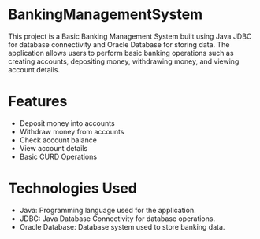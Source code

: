 # BankingManagementSystem
This project is a Basic Banking Management System built using Java JDBC for database connectivity and Oracle Database for storing data. The application allows users to perform basic banking operations such as creating accounts, depositing money, withdrawing money, and viewing account details.

# Features
- Deposit money into accounts
- Withdraw money from accounts
- Check account balance
- View account details
- Basic CURD Operations

# Technologies Used
- Java: Programming language used for the application.
- JDBC: Java Database Connectivity for database operations.
- Oracle Database: Database system used to store banking data.

